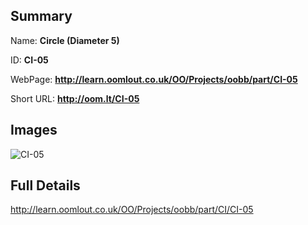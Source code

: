 

## Summary
 
Name: __Circle (Diameter 5)__

ID: __CI-05__

WebPage: __http://learn.oomlout.co.uk/OO/Projects/oobb/part/CI-05__

Short URL: __http://oom.lt/CI-05__


## Images
![CI-05](http://oomlout.com/oomlout-OOBB/part/CI/CI-05/OOBB-CI-05_420.png)




## Full Details

 http://learn.oomlout.co.uk/OO/Projects/oobb/part/CI/CI-05

